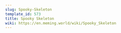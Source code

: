 ```yaml
---
slug: Spooky-Skeleton
template_id: 573
title: Spooky Skeleton
wiki: https://en.meming.world/wiki/Spooky_Skeleton
---
```

